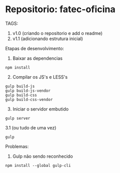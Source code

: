 # Repositorio: fatec-oficina

TAGS:
1. v1.0 (criando o repositorio e add o readme)
2. v1.1 (adicionando estrutura inicial)

Etapas de desenvolvimento:
1. Baixar as dependencias
```
npm install
```

2. Compilar os JS's e LESS's
```
gulp build-js
gulp build-js-vendor
gulp build-css
gulp build-css-vendor
```

3. Iniciar o servidor embutido
```
gulp server
```

3.1 (ou tudo de uma vez)
```
gulp
```

Problemas:
1. Gulp não sendo reconhecido
```
npm install --global gulp-cli

```